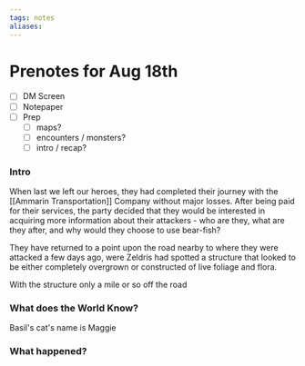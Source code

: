 ```yaml
---
tags: notes
aliases:
---
```


# Prenotes for Aug 18th
- [ ] DM Screen
- [ ] Notepaper
- [ ] Prep
	- [ ] maps?
	- [ ] encounters / monsters?
	- [ ] intro / recap?

### Intro

When last we left our heroes, they had completed their journey with the [[Ammarin Transportation]] Company without major losses. After being paid for their services, the party decided that they would be interested in acquiring more information about their attackers - who are they, what are they after, and why would they choose to use bear-fish? 

They have returned to a point upon the road nearby to where they were attacked a few days ago, were Zeldris had spotted a structure that looked to be either completely overgrown or constructed of live foliage and flora.

With the structure only a mile or so off the road 

### What does the World Know?

Basil's cat's name is Maggie

### What happened?